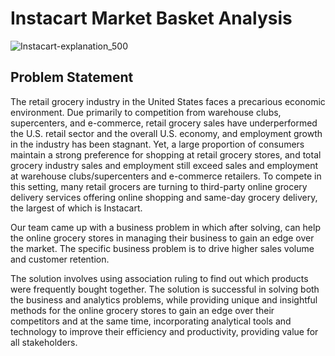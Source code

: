 # Instacart Market Basket Analysis

![Instacart-explanation_500](https://user-images.githubusercontent.com/45563371/89464234-b20b9a00-d7a2-11ea-8db6-02325003f06d.jpg)

## Problem Statement
The retail grocery industry in the United States faces a precarious economic environment. Due 
primarily to competition from warehouse clubs, supercenters, and e-commerce, retail grocery sales 
have underperformed the U.S. retail sector and the overall U.S. economy, and employment growth 
in the industry has been stagnant. Yet, a large proportion of consumers maintain a strong 
preference for shopping at retail grocery stores, and total grocery industry sales and employment 
still exceed sales and employment at warehouse clubs/supercenters and e-commerce retailers. To 
compete in this setting, many retail grocers are turning to third-party online grocery delivery 
services offering online shopping and same-day grocery delivery, the largest of which is Instacart. 

Our team came up with a business problem in which after solving, can help the online grocery 
stores in managing their business to gain an edge over the market. The specific business problem 
is to drive higher sales volume and customer retention. 

The solution involves using association ruling to find out which products were frequently bought 
together. The solution is successful in solving both the business and analytics problems, while 
providing unique and insightful methods for the online grocery stores to gain an edge over their 
competitors and at the same time, incorporating analytical tools and technology to improve their 
efficiency and productivity, providing value for all stakeholders. 
